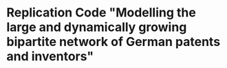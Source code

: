 # Replication Code "Modelling the large and dynamically growing bipartite network of German patents and inventors"
 
